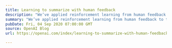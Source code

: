 ```yaml
---
title: Learning to summarize with human feedback
description: "We’ve applied reinforcement learning from human feedback to train language models that are better at summarization."
summary: "We’ve applied reinforcement learning from human feedback to train language models that are better at summarization."
pubDate: Fri, 04 Sep 2020 07:00:00 GMT
source: OpenAI Blog
url: https://openai.com/index/learning-to-summarize-with-human-feedback

---
```


